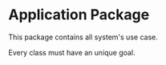 # Application Package

This package contains all system's use case. 

Every class must have an unique goal.